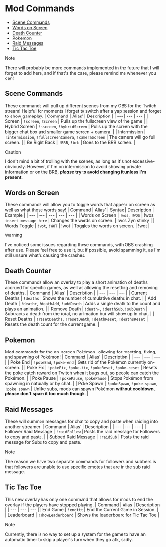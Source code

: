 # Mod Commands
- [Scene Commands](#scene-commands)
- [Words on Screen](#words-on-screen)
- [Death Counter](#death-counter)
- [Pokemon](#pokemon)
- [Raid Messages](#raid-messages)
- [Tic Tac Toe](#tic-tac-toe)

> [!NOTE]
> There will probably be more commands implemented in the future that I will forget to add here, and if that's the case, please remind me whenever you can!

## Scene Commands
These commands will pull up different scenes from my OBS for the Twitch stream! Helpful for moments I forget to switch after a yap session and forget to show gameplay.
| Command | Alias' | Description |
| --- | --- | --- |
| Screen | `!screen`, `!Screen` | Pulls up the fullscreen view of the game |
| Hybrid Screen | `!hscreen`, `!hybridScreen` | Pulls up the screen with the bigger chat box and smaller game screen + camera. |
| Intermission | `!intermission`, `!fullscreenCamera`, `!cameraScreen` | The camera will go full screen. |
| Be Right Back | `!BRB`, `!brb` | Goes to the BRB screen. |

> [!CAUTION]
> I don't mind a bit of trolling with the scenes, as long as it's not excessive- obviously. However, if I'm on intermission to avoid showing private information or on the BRB, **_please_ try to avoid changing it unless I'm present**.

## Words on Screen
These commands will allow you to toggle words that appear on screen as well as what those words say!
| Command | Alias' | Syntax | Description | Example |
| --- | --- | --- | --- | --- |
| Words on Screen | `!wos`, `!WOS` | !wos `insert message here` | Changes the words on screen. | !wos Zyn stinky |
| Words Toggle | `!wot`, `!WOT` | !wot | Toggles the words on screen. | !wot |

> [!WARNING]
> I've noticed some issues regarding these commands, with OBS crashing after use. Please feel free to use it, but if possible, avoid spamming it, as I'm still unsure what's causing the crashes.

## Death Counter
These commands allow an overlay to play a short animation of deaths accrued for specific games, as well as allowing the resetting and removing of deaths.
| Command | Alias' | Description |
| --- | --- | --- |
| Current Deaths | `!deaths` | Shows the number of cumulative deaths in chat. |
| Add Death | `!death+`, `!deathAdd`, `!addDeath` | Adds a single death to the count and plays an animation. |
| Remove Death | `!death-`, `!deathSub`, `!subDeath` | Subtracts a death from the total, no animation but will show up in chat. |
| Reset Deaths | `!resetDeaths`, `!resetDeath`, `!deathReset`, `!deathsReset` | Resets the death count for the current game. |

## Pokemon
Mod commands for the on-screen Pokémon- allowing for resetting, fixing, and spawning of Pokémon!
| Command | Alias' | Description |
| --- | --- | --- |
| Poke End | `!pokeEnd`, `!poke-end` | Gets rid of the Pokémon currently on-screen. |
| Poke Fix | `!pokeFix`, `!poke-fix`, `!pokeReset`, `!poke-reset` | Resets the poke catch reward on Twitch when it bugs out, so people can catch the Pokémon. |
| Poke Pause | `!pokePause`, `!pokePause` | Stops Pokémon from spawning in naturally or by chat. |
| Poke Spawn | `!pokeSpawn`, `!poke-spawn`, `!poke spawn` | Unlike subs, mods can spawn Pokémon **without cooldown**, **_please_ don't spam it too much though**. |

## Raid Messages
These will summon messages for chat to copy and paste when raiding into another streamer!
| Command | Alias' | Description |
| --- | --- | --- |
| Follower Raid Message | `!raidFollow` | Posts the raid message for Followers to copy and paste. |
| Subbed Raid Message | `!raidSub` | Posts the raid message for Subs to copy and paste. |

> [!NOTE]
> The reason we have two separate commands for followers and subbers is that followers are unable to use specific emotes that are in the sub raid message.

## Tic Tac Toe
This new overlay has only one command that allows for mods to end the overlay if the players have stopped playing.
| Command | Alias | Description |
| --- | --- | --- |
| End Game | `!endttt` | End the Current Game in Session. |
| Leaderboard | `!showLeaderboard` | Shows the leaderboard for Tic Tac Toe |

> [!NOTE]
> Currently, there is no way to set up a system for the game to have an automatic timer to skip a player's turn when they go afk, sadly.
